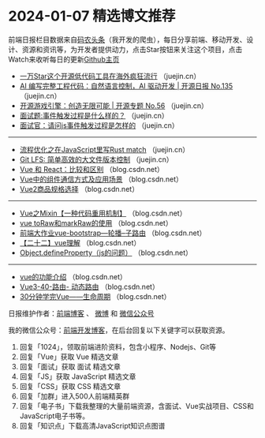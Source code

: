 # 2024-01-07 精选博文推荐

前端日报栏目数据来自[码农头条](http://toutiao.qdkfweb.cn/)（我开发的爬虫），每日分享前端、移动开发、设计、资源和资讯等，为开发者提供动力，点击Star按钮来关注这个项目，点击Watch来收听每日的更新[Github主页](https://github.com/kujian/frontendDaily)
* [一万Star这个开源低代码工具在海外疯狂流行](https://juejin.cn/post/7320445602885943346) （juejin.cn）
* [AI 编写完整工程代码：自然语言控制，AI 驱动开发 | 开源日报 No.135](https://juejin.cn/post/7319706549915746323) （juejin.cn）
* [开源游戏引擎：创造无限可能 | 开源专题 No.56](https://juejin.cn/post/7319698586421821481) （juejin.cn）
* [面试题:事件触发过程是什么样的？](https://juejin.cn/post/7320037969981472809) （juejin.cn）
* [面试官：请问js事件触发过程是怎样的](https://juejin.cn/post/7320288231195754546) （juejin.cn）

***
* [流程优化之在JavaScript里写Rust match](https://juejin.cn/post/7320445602885451826) （juejin.cn）
* [Git LFS: 简单高效的大文件版本控制](https://juejin.cn/post/7320082701213089804) （juejin.cn）
* [Vue 和 React：比较和区别](https://blog.csdn.net/m0_73734137/article/details/135431069) （blog.csdn.net）
* [Vue中的组件通信方式及应用场景](https://blog.csdn.net/weixin_59525879/article/details/135432851) （blog.csdn.net）
* [Vue2商品规格选择](https://blog.csdn.net/LYXlyxll/article/details/135424617) （blog.csdn.net）

***
* [Vue之Mixin【一种代码重用机制】](https://blog.csdn.net/zrblue/article/details/135419707) （blog.csdn.net）
* [vue toRaw和markRaw的使用](https://blog.csdn.net/m0_74265396/article/details/135433930) （blog.csdn.net）
* [前端大作业vue-bootstrap&#8212;轮播&#8211;子路由](https://blog.csdn.net/qq_36545519/article/details/135431938) （blog.csdn.net）
* [【二十二】vue理解](https://blog.csdn.net/zxp_616510038/article/details/135425385) （blog.csdn.net）
* [Object.defineProperty（js的问题）](https://blog.csdn.net/dxn16638400024/article/details/135418733) （blog.csdn.net）

***
* [vue的功能介绍](https://blog.csdn.net/forRita/article/details/135430072) （blog.csdn.net）
* [Vue3-40-路由- 动态路由](https://blog.csdn.net/qq_39505245/article/details/135432442) （blog.csdn.net）
* [30分钟学完Vue——生命周期](https://blog.csdn.net/qq_65034569/article/details/135425431) （blog.csdn.net）

日报维护作者：[前端博客](https://qdkfweb.cn/) 、 [微博](http://weibo.com/kujian) 和 [微信公众号](https://open.weixin.qq.com/qr/code?username=caibaojian_com)

我的微信公众号：[前端开发博客](https://open.weixin.qq.com/qr/code?username=caibaojian_com)，在后台回复以下关键字可以获取资源。

1. 回复「1024」，领取前端进阶资料，包含小程序、Nodejs、Git等
2. 回复「Vue」获取 Vue 精选文章
3. 回复「面试」获取 面试 精选文章
4. 回复「JS」获取 JavaScript 精选文章
5. 回复「CSS」获取 CSS 精选文章
6. 回复「加群」进入500人前端精英群
7. 回复「电子书」下载我整理的大量前端资源，含面试、Vue实战项目、CSS和JavaScript电子书等。
8. 回复「知识点」下载高清JavaScript知识点图谱
